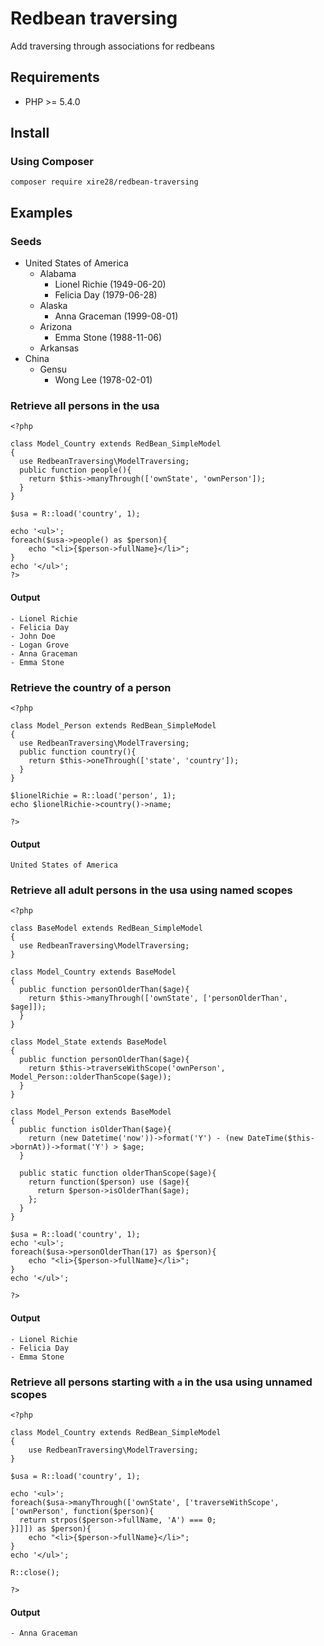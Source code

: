 # Redbean traversing
Add traversing through associations for redbeans

## Requirements

- PHP >= 5.4.0

## Install
### Using Composer

```
composer require xire28/redbean-traversing
```

## Examples

### Seeds

- United States of America
	- Alabama
		- Lionel Richie (1949-06-20)
		- Felicia Day (1979-06-28)
	- Alaska
		- Anna Graceman (1999-08-01)
	- Arizona
		- Emma Stone (1988-11-06)
	- Arkansas
- China
	- Gensu
		- Wong Lee (1978-02-01)

### Retrieve all persons in the usa

```
<?php

class Model_Country extends RedBean_SimpleModel
{
  use RedbeanTraversing\ModelTraversing;
  public function people(){
    return $this->manyThrough(['ownState', 'ownPerson']);
  }
}

$usa = R::load('country', 1);

echo '<ul>';
foreach($usa->people() as $person){
	echo "<li>{$person->fullName}</li>";
}
echo '</ul>';
?>
```

#### Output
```
- Lionel Richie
- Felicia Day
- John Doe
- Logan Grove
- Anna Graceman
- Emma Stone
```

### Retrieve the country of a person

```
<?php

class Model_Person extends RedBean_SimpleModel
{
  use RedbeanTraversing\ModelTraversing;
  public function country(){
    return $this->oneThrough(['state', 'country']);
  }
}

$lionelRichie = R::load('person', 1);
echo $lionelRichie->country()->name;

?>
```

#### Output
```
United States of America
```

### Retrieve all adult persons in the usa using named scopes
```
<?php

class BaseModel extends RedBean_SimpleModel
{
  use RedbeanTraversing\ModelTraversing;
}

class Model_Country extends BaseModel
{
  public function personOlderThan($age){
    return $this->manyThrough(['ownState', ['personOlderThan', $age]]);
  }
}

class Model_State extends BaseModel
{
  public function personOlderThan($age){
    return $this->traverseWithScope('ownPerson', Model_Person::olderThanScope($age));
  }
}

class Model_Person extends BaseModel
{
  public function isOlderThan($age){
    return (new Datetime('now'))->format('Y') - (new DateTime($this->bornAt))->format('Y') > $age;
  }

  public static function olderThanScope($age){
    return function($person) use ($age){
      return $person->isOlderThan($age);
    };
  }
}

$usa = R::load('country', 1);
echo '<ul>';
foreach($usa->personOlderThan(17) as $person){
	echo "<li>{$person->fullName}</li>";
}
echo '</ul>';

?>
```

#### Output
```
- Lionel Richie
- Felicia Day
- Emma Stone
```

### Retrieve all persons starting with `a` in the usa using unnamed scopes

```
<?php

class Model_Country extends RedBean_SimpleModel
{
	use RedbeanTraversing\ModelTraversing;
}

$usa = R::load('country', 1);

echo '<ul>';
foreach($usa->manyThrough(['ownState', ['traverseWithScope', ['ownPerson', function($person){
  return strpos($person->fullName, 'A') === 0;
}]]]) as $person){
	echo "<li>{$person->fullName}</li>";
}
echo '</ul>';

R::close();

?>
```

#### Output
```
- Anna Graceman
```

